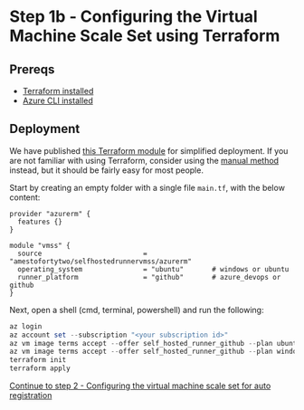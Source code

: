 # Step 1b - Configuring the Virtual Machine Scale Set using Terraform

## Prereqs

- [Terraform installed](https://developer.hashicorp.com/terraform/downloads?product_intent=terraform)
- [Azure CLI installed](https://learn.microsoft.com/en-us/cli/azure/install-azure-cli)

## Deployment

We have published [this Terraform module](https://registry.terraform.io/modules/amestofortytwo/selfhostedrunnervmss/azurerm) for simplified deployment. If you are not familiar with using Terraform, consider using the [manual method](./1.md) instead, but it should be fairly easy for most people. 

Start by creating an empty folder with a single file ```main.tf```, with the below content:

```hcl
provider "azurerm" {
  features {}
}

module "vmss" {
  source                         = "amestofortytwo/selfhostedrunnervmss/azurerm"
  operating_system               = "ubuntu"       # windows or ubuntu
  runner_platform                = "github"       # azure_devops or github
}
```

Next, open a shell (cmd, terminal, powershell) and run the following:

```PowerShell
az login
az account set --subscription "<your subscription id>"
az vm image terms accept --offer self_hosted_runner_github --plan ubuntu-latest --publisher amestofortytwoas1653635920536
az vm image terms accept --offer self_hosted_runner_github --plan windows-latest --publisher amestofortytwoas1653635920536
terraform init
terraform apply
```

[Continue to step 2 - Configuring the virtual machine scale set for auto registration](./step2.md)
